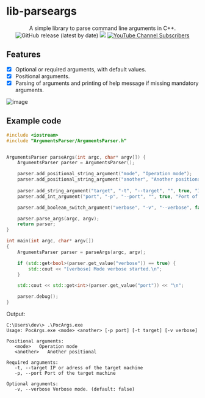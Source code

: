 # lib-parseargs

<p align="center">
  A simple library to parse command line arguments in C++.
  <br>
  <img alt="GitHub release (latest by date)" src="https://img.shields.io/github/v/release/p0dalirius/lib-parseargs">
  <a href="https://twitter.com/intent/follow?screen_name=podalirius_" title="Follow"><img src="https://img.shields.io/twitter/follow/podalirius_?label=Podalirius&style=social"></a>
  <a href="https://www.youtube.com/c/Podalirius_?sub_confirmation=1" title="Subscribe"><img alt="YouTube Channel Subscribers" src="https://img.shields.io/youtube/channel/subscribers/UCF_x5O7CSfr82AfNVTKOv_A?style=social"></a>
  <br>
</p>

## Features

 - [x] Optional or required arguments, with default values.
 - [x] Positional arguments.
 - [x] Parsing of arguments and printing of help message if missing mandatory arguments.

![image](https://user-images.githubusercontent.com/79218792/209481333-ff7c23f1-684e-425a-90e5-b5a255d38c20.png)

## Example code

```cpp
#include <iostream>
#include "ArgumentsParser/ArgumentsParser.h"


ArgumentsParser parseArgs(int argc, char* argv[]) {
	ArgumentsParser parser = ArgumentsParser();

	parser.add_positional_string_argument("mode", "Operation mode");
	parser.add_positional_string_argument("another", "Another positional");
	
	parser.add_string_argument("target", "-t", "--target", "", true, "IP or adress of the target machine");
	parser.add_int_argument("port", "-p", "--port", "", true, "Port of the target machine");

	parser.add_boolean_switch_argument("verbose", "-v", "--verbose", false, false, "Verbose mode.");

	parser.parse_args(argc, argv);
	return parser;
}

int main(int argc, char* argv[])
{
	ArgumentsParser parser = parseArgs(argc, argv);

	if (std::get<bool>(parser.get_value("verbose")) == true) {
		std::cout << "[verbose] Mode verbose started.\n";
	}

	std::cout << std::get<int>(parser.get_value("port")) << "\n";

	parser.debug();
}

```

Output:

```
C:\Users\dev\> .\PocArgs.exe
Usage: PocArgs.exe <mode> <another> [-p port] [-t target] [-v verbose]

Positional arguments:
   <mode>   Operation mode
   <another>   Another positional

Required arguments:
   -t, --target IP or adress of the target machine
   -p, --port Port of the target machine

Optional arguments:
   -v, --verbose Verbose mode. (default: false)

```
